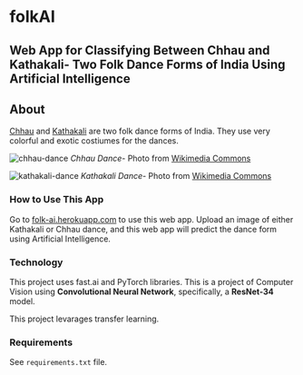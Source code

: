 # folkAI

## Web App for Classifying Between Chhau and Kathakali- Two Folk Dance Forms of India Using Artificial Intelligence

## About

[Chhau][1] and [Kathakali][2] are two folk dance forms of India. They use
very colorful and exotic costiumes for the dances.

![chhau-dance][3]
*Chhau Dance*- Photo from [Wikimedia Commons][4]

![kathakali-dance][4]
*Kathakali Dance*- Photo from [Wikimedia Commons][5]

### How to Use This App

Go to [folk-ai.herokuapp.com][6] to use this web app.
Upload an image of either Kathakali or Chhau dance, and this web app will
predict the dance form using Artificial Intelligence.

### Technology

This project uses fast.ai and PyTorch libraries. This is a project of
Computer Vision using **Convolutional Neural Network**, specifically, a
**ResNet-34** model.

This project levarages transfer learning.

### Requirements

See `requirements.txt` file.

[1]: https://en.wikipedia.org/wiki/Chhau_dance
[2]: https://en.wikipedia.org/wiki/Kathakali
[3]: https://upload.wikimedia.org/wikipedia/commons/d/d5/Chhau_dance.jpg
[4]: https://en.wikipedia.org/wiki/Chhau_dance#/media/File:Chhau_dance.jpg
[5]: https://en.wikipedia.org/wiki/File:Kathakali_DSC_0109_1.jpg
[6]: https://folk-ai.herokuapp.com